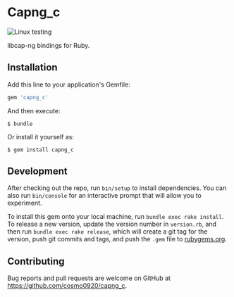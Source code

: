 # Capng_c

![Linux testing](https://github.com/cosmo0920/capng_c/workflows/Linux%20testing/badge.svg?branch=main)

libcap-ng bindings for Ruby.

## Installation

Add this line to your application's Gemfile:

```ruby
gem 'capng_c'
```

And then execute:

    $ bundle

Or install it yourself as:

    $ gem install capng_c

## Development

After checking out the repo, run `bin/setup` to install dependencies. You can also run `bin/console` for an interactive prompt that will allow you to experiment.

To install this gem onto your local machine, run `bundle exec rake install`. To release a new version, update the version number in `version.rb`, and then run `bundle exec rake release`, which will create a git tag for the version, push git commits and tags, and push the `.gem` file to [rubygems.org](https://rubygems.org).

## Contributing

Bug reports and pull requests are welcome on GitHub at https://github.com/cosmo0920/capng_c.
